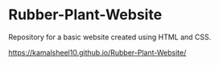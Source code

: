 # Rubber-Plant-Website
Repository for a basic website created using HTML and CSS. 

https://kamalsheel10.github.io/Rubber-Plant-Website/
